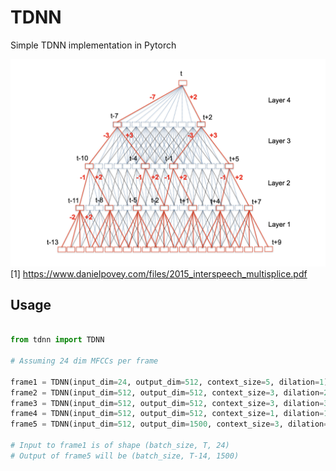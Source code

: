 # TDNN
Simple TDNN implementation in Pytorch

![Alt text](misc/diagram.png?raw=true "Diagram") [1] https://www.danielpovey.com/files/2015_interspeech_multisplice.pdf


## Usage

```python

from tdnn import TDNN

# Assuming 24 dim MFCCs per frame

frame1 = TDNN(input_dim=24, output_dim=512, context_size=5, dilation=1)
frame2 = TDNN(input_dim=512, output_dim=512, context_size=3, dilation=2)
frame3 = TDNN(input_dim=512, output_dim=512, context_size=3, dilation=3)
frame4 = TDNN(input_dim=512, output_dim=512, context_size=1, dilation=1)
frame5 = TDNN(input_dim=512, output_dim=1500, context_size=3, dilation=1)

# Input to frame1 is of shape (batch_size, T, 24)
# Output of frame5 will be (batch_size, T-14, 1500)

```
